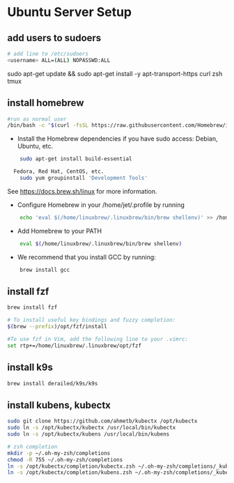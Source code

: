 # Ubuntu Server Setup

## add users to sudoers
```bash
# add line to /etc/sudoers
<username> ALL=(ALL) NOPASSWD:ALL
```
sudo apt-get update && sudo apt-get install -y apt-transport-https curl zsh tmux

## install homebrew
```bash
#run as normal user
/bin/bash -c "$(curl -fsSL https://raw.githubusercontent.com/Homebrew/install/master/install.sh)"
```

- Install the Homebrew dependencies if you have sudo access:
  Debian, Ubuntu, etc.
```bash
    sudo apt-get install build-essential
```
```bash
  Fedora, Red Hat, CentOS, etc.
    sudo yum groupinstall 'Development Tools'
```
  See https://docs.brew.sh/linux for more information.
- Configure Homebrew in your /home/jet/.profile by running
```bash
    echo 'eval $(/home/linuxbrew/.linuxbrew/bin/brew shellenv)' >> /home/jet/.profile
```
- Add Homebrew to your PATH
```bash
    eval $(/home/linuxbrew/.linuxbrew/bin/brew shellenv)
```
- We recommend that you install GCC by running:
```bash
    brew install gcc
```

## install fzf
```bash
brew install fzf

# To install useful key bindings and fuzzy completion:
$(brew --prefix)/opt/fzf/install

#To use fzf in Vim, add the following line to your .vimrc:
set rtp+=/home/linuxbrew/.linuxbrew/opt/fzf
```
## install k9s
```bash
brew install derailed/k9s/k9s
```

## install kubens, kubectx
```bash
sudo git clone https://github.com/ahmetb/kubectx /opt/kubectx
sudo ln -s /opt/kubectx/kubectx /usr/local/bin/kubectx
sudo ln -s /opt/kubectx/kubens /usr/local/bin/kubens

# zsh completion
mkdir -p ~/.oh-my-zsh/completions
chmod -R 755 ~/.oh-my-zsh/completions
ln -s /opt/kubectx/completion/kubectx.zsh ~/.oh-my-zsh/completions/_kubectx.zsh
ln -s /opt/kubectx/completion/kubens.zsh ~/.oh-my-zsh/completions/_kubens.zsh
```

